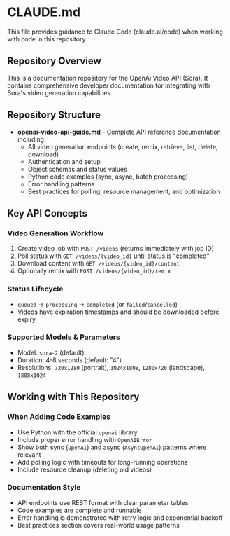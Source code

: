 # CLAUDE.md

This file provides guidance to Claude Code (claude.ai/code) when working with code in this repository.

## Repository Overview

This is a documentation repository for the OpenAI Video API (Sora). It contains comprehensive developer documentation for integrating with Sora's video generation capabilities.

## Repository Structure

- **openai-video-api-guide.md** - Complete API reference documentation including:
  - All video generation endpoints (create, remix, retrieve, list, delete, download)
  - Authentication and setup
  - Object schemas and status values
  - Python code examples (sync, async, batch processing)
  - Error handling patterns
  - Best practices for polling, resource management, and optimization

## Key API Concepts

### Video Generation Workflow
1. Create video job with `POST /videos` (returns immediately with job ID)
2. Poll status with `GET /videos/{video_id}` until status is "completed"
3. Download content with `GET /videos/{video_id}/content`
4. Optionally remix with `POST /videos/{video_id}/remix`

### Status Lifecycle
- `queued` → `processing` → `completed` (or `failed`/`cancelled`)
- Videos have expiration timestamps and should be downloaded before expiry

### Supported Models & Parameters
- Model: `sora-2` (default)
- Duration: 4-8 seconds (default: "4")
- Resolutions: `720x1280` (portrait), `1024x1808`, `1280x720` (landscape), `1808x1024`

## Working with This Repository

### When Adding Code Examples
- Use Python with the official `openai` library
- Include proper error handling with `OpenAIError`
- Show both sync (`OpenAI`) and async (`AsyncOpenAI`) patterns where relevant
- Add polling logic with timeouts for long-running operations
- Include resource cleanup (deleting old videos)

### Documentation Style
- API endpoints use REST format with clear parameter tables
- Code examples are complete and runnable
- Error handling is demonstrated with retry logic and exponential backoff
- Best practices section covers real-world usage patterns
